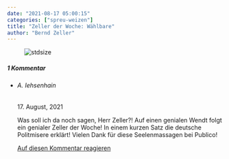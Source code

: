 ```yaml
---
date: "2021-08-17 05:00:15"
categories: ["spreu-weizen"]
title: "Zeller der Woche: Wählbare"
author: "Bernd Zeller"
---
```



<figure>
<img src="https://www.publicomag.com/wp-content/uploads/2021/08/Wählbare-1320x937.jpg" alt=stdsize>
</figure>


<!--more-->
<h5 class="comments-h">
1 Kommentar </h5>
<ul class="commentlist">
<li class="comment even thread-even depth-1 clearfix" id="li-comment-113959">
<h6 class="author">A. Iehsenhain</h6> <span class="date">17. August, 2021</span>



Was soll ich da noch sagen, Herr Zeller?! Auf einen genialen Wendt folgt ein genialer Zeller der Woche! In einem kurzen Satz die deutsche Politmisere erklärt! Vielen Dank für diese Seelenmassagen bei Publico!

<a rel="nofollow" class="comment-reply-link" href="#comment-113959" data-commentid="113959" data-postid="14042" data-belowelement="comment-113959" data-respondelement="respond" data-replyto="Antworte auf A. Iehsenhain" aria-label="Antworte auf A. Iehsenhain">Auf diesen Kommentar reagieren</a> 


</li>
</ul>
